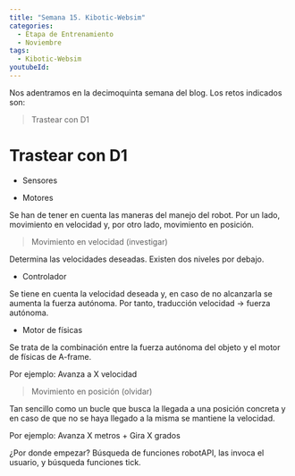```yaml
---
title: "Semana 15. Kibotic-Websim"
categories:
  - Etapa de Entrenamiento
  - Noviembre
tags:
  - Kibotic-Websim
youtubeId: 
---
```



Nos adentramos en la decimoquinta semana del blog. Los retos indicados son:

> Trastear con D1 

# Trastear con D1

* Sensores

* Motores

Se han de tener en cuenta las maneras del manejo del robot. Por un lado, movimiento en velocidad y, por otro lado, movimiento en posición.

> Movimiento en velocidad (investigar)

Determina las velocidades deseadas. Existen dos niveles por debajo.

- Controlador

Se tiene en cuenta la velocidad deseada y, en caso de no alcanzarla se aumenta la fuerza autónoma. Por tanto, traducción velocidad -> fuerza autónoma. 

- Motor de físicas 

Se trata de la combinación entre la fuerza autónoma del objeto y el motor de físicas de A-frame.

Por ejemplo: Avanza a X velocidad

> Movimiento en posición (olvidar)

Tan sencillo como un bucle que busca la llegada a una posición concreta y en caso de que no se haya llegado a la misma se mantiene la velocidad. 

Por ejemplo: Avanza X metros + Gira X grados

¿Por donde empezar? Búsqueda de funciones robotAPI, las invoca el usuario, y búsqueda funciones tick. 





